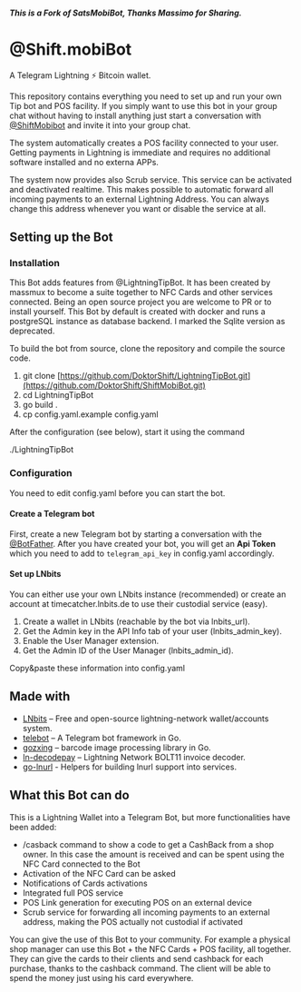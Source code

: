 ##### This is a Fork of SatsMobiBot, Thanks Massimo for Sharing.

# @Shift.mobiBot

A Telegram Lightning ⚡️ Bitcoin wallet.

This repository contains everything you need to set up and run your own Tip bot and POS facility. If you simply want to use this bot in your group chat without having to install anything just start a conversation with [@ShiftMobibot](https://t.me/ShiftMobibot) and invite it into your group chat.

The system automatically creates a POS facility connected to your user. Getting payments in Lightning is immediate and requires no additional software installed and no externa APPs.

The system now provides also Scrub service. This service can be activated and deactivated realtime. This makes possible to automatic forward all incoming payments to an external Lightning Address. You can always change this address whenever you want or disable the service at all.

## Setting up the Bot

### Installation

This Bot adds features from @LightningTipBot. It has been created by massmux to become a suite together to NFC Cards and other services connected. Being an open source project you are welcome to PR or to install yourself. This Bot by default is created with docker and runs a postgreSQL instance as database backend. I marked the Sqlite version as deprecated.

To build the bot from source, clone the repository and compile the source code.

1) git clone [https://github.com/DoktorShift/LightningTipBot.git](https://github.com/DoktorShift/ShiftMobiBot.git)
2) cd LightningTipBot
3) go build .
4) cp config.yaml.example config.yaml

After the configuration (see below), start it using the command

./LightningTipBot

### Configuration

You need to edit config.yaml before you can start the bot.

#### Create a Telegram bot

First, create a new Telegram bot by starting a conversation with the [@BotFather](https://core.telegram.org/bots#6-botfather). After you have created your bot, you will get an **Api Token** which you need to add to `telegram_api_key` in config.yaml accordingly.

#### Set up LNbits

You can either use your own LNbits instance (recommended) or create an account at timecatcher.lnbits.de to use their custodial service (easy).

1) Create a wallet in LNbits (reachable by the bot via lnbits_url).
2) Get the Admin key in the API Info tab of your user (lnbits_admin_key).
3) Enable the User Manager extension.
4) Get the Admin ID of the User Manager (lnbits_admin_id).

Copy&paste these information into config.yaml


## Made with

- [LNbits](https://github.com/lnbits/lnbits) – Free and open-source lightning-network wallet/accounts system.
- [telebot](https://github.com/tucnak/telebot) – A Telegram bot framework in Go.
- [gozxing](https://github.com/makiuchi-d/gozxing) – barcode image processing library in Go.
- [ln-decodepay](https://github.com/fiatjaf/ln-decodepay) – Lightning Network BOLT11 invoice decoder.
- [go-lnurl](https://github.com/fiatjaf/go-lnurl) - Helpers for building lnurl support into services.

## What this Bot can do

This is a Lightning Wallet into a Telegram Bot, but more functionalities have been added:

- /casback command to show a code to get a CashBack from a shop owner. In this case the amount is received and can be spent using the NFC Card connected to the Bot
- Activation of the NFC Card can be asked
- Notifications of Cards activations
- Integrated full POS service
- POS Link generation for executing POS on an external device
- Scrub service for forwarding all incoming payments to an external address, making the POS actually not custodial if activated

You can give the use of this Bot to your community. For example a physical shop manager can use this Bot + the NFC Cards + POS facility, all together. They can give the cards to their clients and send cashback for each purchase, thanks to the cashback command. The client will be able to spend the money just using his card everywhere.

